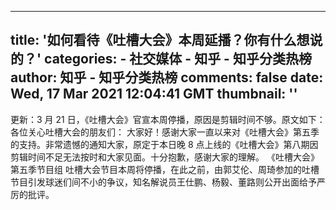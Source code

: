 
---
title: '如何看待《吐槽大会》本周延播？你有什么想说的？'
categories: 
    - 社交媒体
    - 知乎 - 知乎分类热榜
author: 知乎 - 知乎分类热榜
comments: false
date: Wed, 17 Mar 2021 12:04:41 GMT
thumbnail: ''
---

<div>   
<p>更新：3 月 21 日，《吐槽大会》官宣本周停播，原因是剪辑时间不够。原文如下： 各位关心吐槽大会的朋友们： 大家好！感谢大家一直以来对《吐槽大会》第五季的支持。非常遗憾的通知大家，原定于本日晚 8 点上线的《吐槽大会》第八期因剪辑时间不足无法按时和大家见面。十分抱歉，感谢大家的理解。 《吐槽大会》第五季节目组 吐槽大会节目本周将停播，在此之前，由郭艾伦、周琦参加的吐槽节目引发球迷们间不小的争议，知名解说员王仕鹏、杨毅、董路则公开出面给予严厉的批评。</p>  
</div>
            